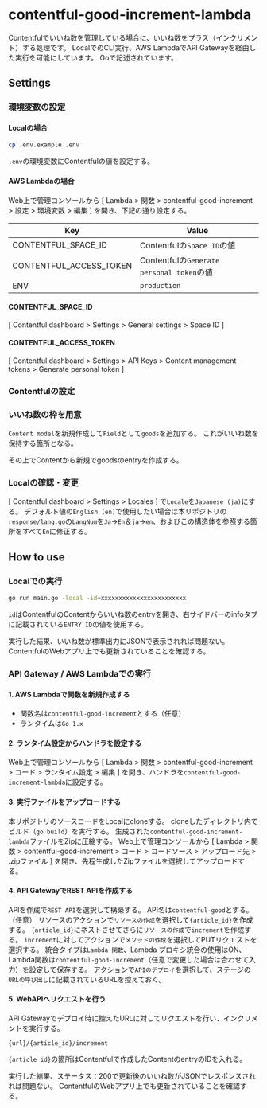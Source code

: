 # contentful-good-increment-lambda

Contentfulでいいね数を管理している場合に、いいね数をプラス（インクリメント）する処理です。
LocalでのCLI実行、AWS LambdaでAPI Gatewayを経由した実行を可能にしています。
Goで記述されています。

## Settings

### 環境変数の設定

#### Localの場合

```sh
cp .env.example .env
```

`.env`の環境変数にContentfulの値を設定する。


#### AWS Lambdaの場合

Web上で管理コンソールから [ Lambda > 関数 > contentful-good-increment > 設定 > 環境変数 > 編集 ] を開き、下記の通り設定する。

| Key | Value |
| --- | --- |
| CONTENTFUL_SPACE_ID | Contentfulの`Space ID`の値 |
| CONTENTFUL_ACCESS_TOKEN | Contentfulの`Generate personal token`の値 |
| ENV | `production` |

#### CONTENTFUL_SPACE_ID

[ Contentful dashboard > Settings > General settings > Space ID ]

#### CONTENTFUL_ACCESS_TOKEN

[ Contentful dashboard > Settings > API Keys > Content management tokens > Generate personal token ]


### Contentfulの設定

### いいね数の枠を用意

`Content model`を新規作成して`Field`として`goods`を追加する。
これがいいね数を保持する箇所となる。

その上でContentから新規でgoodsのentryを作成する。

### Localの確認・変更

[ Contentful dashboard > Settings > Locales ] で`Locale`を`Japanese (ja)`にする。
デフォルト値の`English (en)`で使用したい場合は本リポジトリの`response/lang.go`の`LangNum`を`Ja`→`En`＆`ja`→`en`、およびこの構造体を参照する箇所をすべて`En`に修正する。

## How to use

### Localでの実行

```sh
go run main.go -local -id=xxxxxxxxxxxxxxxxxxxxxxxx
```

`id`はContentfulのContentからいいね数のentryを開き、右サイドバーのinfoタブに記載されている`ENTRY ID`の値を使用する。

実行した結果、いいね数が標準出力にJSONで表示されれば問題ない。
ContentfulのWebアプリ上でも更新されていることを確認する。

### API Gateway / AWS Lambdaでの実行

#### 1. AWS Lambdaで関数を新規作成する

- 関数名は`contentful-good-increment`とする（任意）
- ランタイムは`Go 1.x`

#### 2. ランタイム設定からハンドラを設定する

Web上で管理コンソールから [ Lambda > 関数 > contentful-good-increment > コード > ランタイム設定 > 編集 ] を開き、ハンドラを`contentful-good-increment-lambda`に設定する。

#### 3. 実行ファイルをアップロードする

本リポジトリのソースコードをLocalにcloneする。
cloneしたディレクトリ内でビルド（`go build`）を実行する。
生成された`contentful-good-increment-lambda`ファイルをZipに圧縮する。
Web上で管理コンソールから [ Lambda > 関数 > contentful-good-increment > コード > コードソース > アップロード先 > .zipファイル ] を開き、先程生成したZipファイルを選択してアップロードする。

#### 4. API GatewayでREST APIを作成する

APIを作成で`REST API`を選択して構築する。
API名は`contentful-good`とする。（任意）
リソースのアクションで`リソースの作成`を選択して`{article_id}`を作成する。
`{article_id}`にネストさせてさらに`リソースの作成`で`increment`を作成する。
`increment`に対してアクションで`メソッドの作成`を選択してPUTリクエストを選択する。
統合タイプは`Lambda 関数`、Lambda プロキシ統合の使用はON、Lambda関数は`contentful-good-increment`（任意で変更した場合は合わせて入力）を設定して保存する。
アクションで`APIのデプロイ`を選択して、ステージの`URLの呼び出し`に記載されているURLを控えておく。

#### 5. WebAPIへリクエストを行う

API Gatewayでデプロイ時に控えたURLに対してリクエストを行い、インクリメントを実行する。

```
{url}/{article_id}/increment
```

`{article_id}`の箇所はContentfulで作成したContentのentryのIDを入れる。

実行した結果、ステータス：200で更新後のいいね数がJSONでレスポンスされれば問題ない。
ContentfulのWebアプリ上でも更新されていることを確認する。
